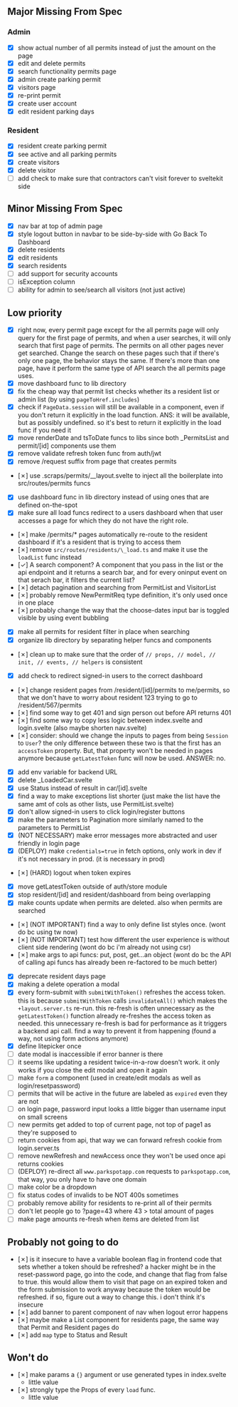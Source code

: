 ## Major Missing From Spec
### Admin
- [x] show actual number of all permits instead of just the amount on the page
- [x] edit and delete permits
- [x] search functionality permits page
- [x] admin create parking permit
- [x] visitors page
- [x] re-print permit
- [x] create user account
- [x] edit resident parking days
### Resident
- [x] resident create parking permit
- [x] see active and all parking permits
- [x] create visitors
- [x] delete visitor
- [ ] add check to make sure that contractors can't visit forever to sveltekit side
## Minor Missing From Spec
- [x] nav bar at top of admin page
- [x] style logout button in navbar to be side-by-side with Go Back To Dashboard
- [x] delete residents
- [x] edit residents
- [x] search residents
- [ ] add support for security accounts
- [ ] isException column
- [ ] ability for admin to see/search all visitors (not just active)
## Low priority
- [x] right now, every permit page except for the all permits page will only query for the first page of permits, and when a user searches, it will only search that first page of permits. The permits on all other pages never get searched. Change the search on these pages such that if there's only one page, the behavior stays the same. If there's more than one page, have it perform the same type of API search the all permits page uses.
- [x] move dashboard func to lib directory
- [x] fix the cheap way that permit list checks whether its a resident list or admin list (by using `pageToHref.includes`)
- [x] check if `PageData.session` will still be available in a component, even if you don't return it explicitly in the load function. ANS: it will be available, but as possibly undefined. so it's best to return it explicitly in the load func if you need it
- [x] move renderDate and tsToDate funcs to libs since both \_PermitsList and permit/[id] components use them
- [x] remove validate refresh token func from auth/jwt
- [x] remove /request suffix from page that creates permits
- [✗] use .scraps/permits/\_\_layout.svelte to inject all the boilerplate into src/routes/permits funcs
- [x] use dashboard func in lib directory instead of using ones that are defined on-the-spot
- [x] make sure all load funcs redirect to a users dashboard when that user accesses a page for which they do not have the right role.
- [✗] make /permits/\* pages automatically re-route to the resident dashboard if it's a resident that is trying to access them
- [✗] remove `src/routes/residents/\_load.ts` and make it use the `loadList` func instead
- [✓] A search component? A component that you pass in the list or the api endpoint and it returns a search bar, and for every oninput event on that serach bar, it filters the current list? 
- [✗] detach pagination and searching from PermitList and VisitorList
- [✗] probably remove NewPermitReq type definition, it's only used once in one place
- [✗] probably change the way that the choose-dates input bar is toggled visible by using event bubbling
- [x] make all permits for resident filter in place when searching
- [x] organize lib directory by separating helper funcs and components
- [✗] clean up to make sure that the order of `// props, // model, // init, // events, // helpers` is consistent
- [x] add check to redirect signed-in users to the correct dashboard
- [✗] change resident pages from /resident/[id]/permits to me/permits, so that we don't have to worry about resident 123 trying to go to /resident/567/permits
- [✗] find some way to get 401 and sign person out before API returns 401
- [✗] find some way to copy less logic between index.svelte and login.svelte (also maybe shorten nav.svelte)
- [✗] consider: should we change the inputs to pages from being `Session` to `User`? the only difference between these two is that the first has an `accessToken` property. But, that property won't be needed in pages anymore because `getLatestToken` func will now be used. ANSWER: no.
- [x] add env variable for backend URL
- [x] delete \_LoadedCar.svelte
- [x] use Status<T> instead of result in car/[id].svelte
- [x] find a way to make exceptions list shorter (just make the list have the same amt of cols as other lists, use PermitList.svelte)
- [x] don't allow signed-in users to click login/register buttons
- [x] make the parameters to Pagination more similarly named to the parameters to PermitList
- [x] (NOT NECESSARY) make error messages more abstracted and user friendly in login page
- [x] (DEPLOY) make `credentials=true` in fetch options, only work in dev if it's not necessary in prod. (it is necessary in prod)
- [✗] (HARD) logout when token expires
- [x] move getLatestToken outside of auth/store module
- [x] stop resident/[id] and resident/dashboard from being overlapping
- [x] make counts update when permits are deleted. also when permits are searched
- [✗] (NOT IMPORTANT) find a way to only define list styles once. (wont do bc using tw now)
- [✗] (NOT IMPORTANT) test how different the user experience is without client side rendering (wont do bc i'm already not using csr)
- [✗] make args to api funcs: put, post, get...an object (wont do bc the API of calling api funcs has already been re-factored to be much better)
- [x] deprecate resident days page
- [x] making a delete operation a modal
- [x] every form-submit with `submitWithToken()` refreshes the access token. this is because `submitWithToken` calls `invalidateAll()` which makes the `+layout.server.ts` re-run. this re-fresh is often unnecessary as the `getLatestToken()` function already re-freshes the access token as needed. this unnecessary re-fresh is bad for performance as it triggers a backend api call. find a way to prevent it from happening (found a way, not using form actions anymore)
- [x] define litepicker once
- [ ] date modal is inaccessible if error banner is there
- [ ] it seems like updating a resident twice-in-a-row doesn't work. it only works if you close the edit modal and open it again
- [ ] make `form` a component (used in create/edit modals as well as login/resetpassword)
- [ ] permits that will be active in the future are labeled as `expired` even they are not
- [ ] on login page, password input looks a little bigger than username input on small screens
- [ ] new permits get added to top of current page, not top of page1 as they're supposed to
- [ ] return cookies from api, that way we can forward refresh cookie from login.server.ts
- [ ] remove newRefresh and newAccess once they won't be used once api returns cookies
- [ ] (DEPLOY) re-direct all `www.parkspotapp.com` requests to `parkspotapp.com`, that way, you only have to have one domain
- [ ] make color be a dropdown
- [ ] fix status codes of invalids to be NOT 400s sometimes
- [ ] probably remove ability for residents to re-print all of their permits
- [ ] don't let people go to ?page=43 where 43 > total amount of pages
- [ ] make page amounts re-fresh when items are deleted from list
## Probably not going to do
- [✗] is it insecure to have a variable boolean flag in frontend code that sets whether a token should be refreshed? a hacker might be in the reset-password page, go into the code, and change that flag from false to true. this would allow them to visit that page on an expired token and the form submission to work anyway because the token would be refreshed. if so, figure out a way to change this. i don't think it's insecure
- [✗] add banner to parent component of nav when logout error happens
- [✗] maybe make a List component for residents page, the same way that Permit and Resident pages do
- [✗] add `map` type to Status and Result
## Won't do
- [✗] make params a `{}` argument or use generated types in index.svelte
    * little value
- [✗] strongly type the Props of every `load` func.
    * little value
